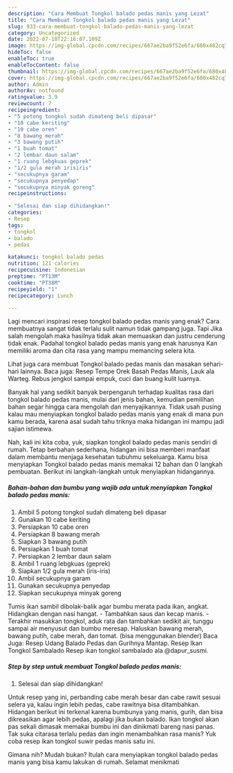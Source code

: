 ```yaml
---
description: "Cara Membuat Tongkol balado pedas manis yang Lezat"
title: "Cara Membuat Tongkol balado pedas manis yang Lezat"
slug: 933-cara-membuat-tongkol-balado-pedas-manis-yang-lezat
category: Uncategorized
date: 2022-07-18T22:16:07.109Z
image: https://img-global.cpcdn.com/recipes/667ae2ba9f52e6fa/680x482cq70/tongkol-balado-pedas-manis-foto-resep-utama.jpg
hideToc: false
enableToc: true
enableTocContent: false
thumbnail: https://img-global.cpcdn.com/recipes/667ae2ba9f52e6fa/680x482cq70/tongkol-balado-pedas-manis-foto-resep-utama.jpg
cover: https://img-global.cpcdn.com/recipes/667ae2ba9f52e6fa/680x482cq70/tongkol-balado-pedas-manis-foto-resep-utama.jpg
author: Admin
authorAv: notfound
ratingvalue: 3.9
reviewcount: 7
recipeingredient:
- "5 potong tongkol sudah dimateng beli dipasar"
- "10 cabe keriting"
- "10 cabe oren"
- "8 bawang merah"
- "3 bawang putih"
- "1 buah tomat"
- "2 lembar daun salam"
- "1 ruang lebgkuas geprek"
- "1/2 gula merah irisiris"
- "secukupnya garam"
- "secukupnya penyedap"
- "secukupnya minyak goreng"
recipeinstructions:

- "Selesai dan siap dihidangkan!"
categories:
- Resep
tags:
- tongkol
- balado
- pedas

katakunci: tongkol balado pedas 
nutrition: 121 calories
recipecuisine: Indonesian
preptime: "PT13M"
cooktime: "PT38M"
recipeyield: "1"
recipecategory: Lunch

---
```



Lagi mencari inspirasi resep tongkol balado pedas manis yang enak? Cara membuatnya sangat tidak terlalu sulit namun tidak gampang juga. Tapi Jika salah mengolah maka hasilnya tidak akan memuaskan dan justru cenderung tidak enak. Padahal tongkol balado pedas manis yang enak harusnya Kan memiliki aroma dan cita rasa yang mampu memancing selera kita.


Lihat juga cara membuat Tongkol balado pedas manis dan masakan sehari-hari lainnya. Baca juga: Resep Tempe Orek Basah Pedas Manis, Lauk ala Warteg. Rebus jengkol sampai empuk, cuci dan buang kulit luarnya.

Banyak hal yang sedikit banyak berpengaruh terhadap kualitas rasa dari tongkol balado pedas manis, mulai dari jenis bahan, kemudian pemilihan bahan segar hingga cara mengolah dan menyajikannya. Tidak usah pusing kalau mau menyiapkan tongkol balado pedas manis yang enak di mana pun kamu berada, karena asal sudah tahu triknya maka hidangan ini mampu jadi sajian istimewa.


Nah, kali ini kita coba, yuk, siapkan tongkol balado pedas manis sendiri di rumah. Tetap berbahan sederhana, hidangan ini bisa memberi manfaat dalam membantu menjaga kesehatan tubuhmu sekeluarga. Kamu bisa menyiapkan Tongkol balado pedas manis memakai 12 bahan dan 0 langkah pembuatan. Berikut ini langkah-langkah untuk menyiapkan hidangannya.

<!--inarticleads1-->

##### Bahan-bahan dan bumbu yang wajib ada untuk menyiapkan Tongkol balado pedas manis:

1. Ambil 5 potong tongkol sudah dimateng beli dipasar
1. Gunakan 10 cabe keriting
1. Persiapkan 10 cabe oren
1. Persiapkan 8 bawang merah
1. Siapkan 3 bawang putih
1. Persiapkan 1 buah tomat
1. Persiapkan 2 lembar daun salam
1. Ambil 1 ruang lebgkuas (geprek)
1. Siapkan 1/2 gula merah (iris-iris)
1. Ambil secukupnya garam
1. Gunakan secukupnya penyedap
1. Siapkan secukupnya minyak goreng


Tumis ikan sambil dibolak-balik agar bumbu merata pada ikan, angkat. Hidangkan dengan nasi hangat. - Tambahkan saus dan kecap manis. - Terakhir masukkan tongkol, aduk rata dan tambahkan sedikit air, tunggu sampai air menyusut dan bumbu meresap. Haluskan bawang merah, bawang putih, cabe merah, dan tomat. (bisa menggunakan blender) Baca Juga: Resep Udang Balado Pedas dan Gurihnya Mantap. Resep Ikan Tongkol Sambalado Resep ikan tongkol sambalado ala @dapur_susmi. 

<!--inarticleads2-->

##### Step by step untuk membuat Tongkol balado pedas manis:


1. Selesai dan siap dihidangkan!

Untuk resep yang ini, perbanding cabe merah besar dan cabe rawit sesuai selera ya, kalau ingin lebih pedas, cabe rawitnya bisa ditambahkan. Hidangan berikut ini terkenal karena bumbunya yang manis, gurih, dan bisa dikreasikan agar lebih pedas, apalagi jika bukan balado. Ikan tongkol akan pas sekali dimasak memakai bumbu ini dan dinikmati bareng nasi panas. Tak suka citarasa terlalu pedas dan ingin menambahkan rasa manis? Yuk coba resep ikan tongkol suwir pedas manis satu ini. 

Gimana nih? Mudah bukan? Itulah cara menyiapkan tongkol balado pedas manis yang bisa kamu lakukan di rumah. Selamat menikmati
